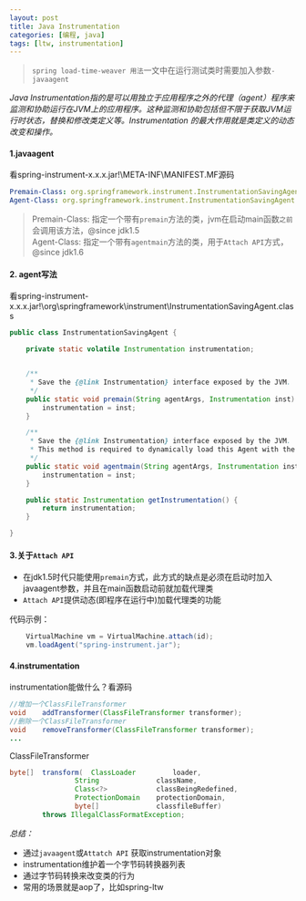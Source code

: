 ```yaml
---
layout: post
title: Java Instrumentation
categories: [编程, java]
tags: [ltw, instrumentation]
---
```


> `spring load-time-weaver 用法`一文中在运行测试类时需要加入参数`-javaagent`

*Java Instrumentation指的是可以用独立于应用程序之外的代理（agent）程序来监测和协助运行在JVM上的应用程序。这种监测和协助包括但不限于获取JVM运行时状态，替换和修改类定义等。Instrumentation 的最大作用就是类定义的动态改变和操作。*

#### 1.javaagent

看spring-instrument-x.x.x.jar!\META-INF\MANIFEST.MF源码
```yaml
Premain-Class: org.springframework.instrument.InstrumentationSavingAgent
Agent-Class: org.springframework.instrument.InstrumentationSavingAgent
```
> Premain-Class: 指定一个带有`premain`方法的类，jvm在启动main函数`之前`会调用该方法，@since jdk1.5   
> Agent-Class: 指定一个带有`agentmain`方法的类，用于`Attach API`方式，@since jdk1.6

#### 2. agent写法
看spring-instrument-x.x.x.jar!\org\springframework\instrument\InstrumentationSavingAgent.class
```java
public class InstrumentationSavingAgent {

	private static volatile Instrumentation instrumentation;


	/**
	 * Save the {@link Instrumentation} interface exposed by the JVM.
	 */
	public static void premain(String agentArgs, Instrumentation inst) {
		instrumentation = inst;
	}

	/**
	 * Save the {@link Instrumentation} interface exposed by the JVM.
	 * This method is required to dynamically load this Agent with the Attach API.
	 */
	public static void agentmain(String agentArgs, Instrumentation inst) {
		instrumentation = inst;
	}

	public static Instrumentation getInstrumentation() {
		return instrumentation;
	}

}
```

#### 3.关于`Attach API`
* 在jdk1.5时代只能使用`premain`方式，此方式的缺点是必须在启动时加入javaagent参数，并且在main函数启动前就加载代理类
* `Attach API`提供动态(即程序在运行中)加载代理类的功能

代码示例：
```java
    VirtualMachine vm = VirtualMachine.attach(id);
    vm.loadAgent("spring-instrument.jar");
```

#### 4.instrumentation
instrumentation能做什么？看源码
```java
//增加一个ClassFileTransformer
void    addTransformer(ClassFileTransformer transformer);
//删除一个ClassFileTransformer
void    removeTransformer(ClassFileTransformer transformer);
...
```
ClassFileTransformer
```java
byte[]  transform(  ClassLoader         loader,
                String              className,
                Class<?>            classBeingRedefined,
                ProtectionDomain    protectionDomain,
                byte[]              classfileBuffer)
        throws IllegalClassFormatException;
```

*总结：*
* 通过`javaagent`或`Attatch API` 获取instrumentation对象
* instrumentation维护着一个字节码转换器列表
* 通过字节码转换来改变类的行为
* 常用的场景就是aop了，比如spring-ltw